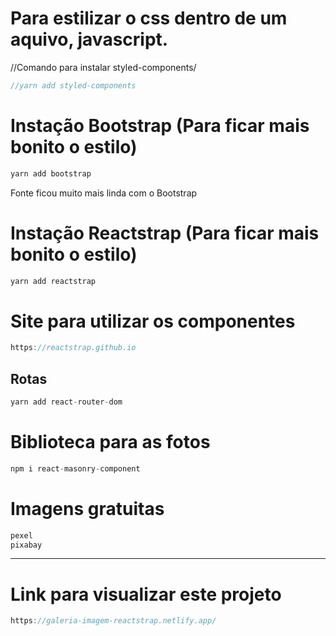 
# Para estilizar o css dentro de um aquivo, javascript.

//Comando para instalar styled-components/
```js
//yarn add styled-components
```

# Instação Bootstrap (Para ficar mais bonito o estilo)

```js
yarn add bootstrap
```
Fonte ficou muito mais linda com o Bootstrap

# Instação Reactstrap (Para ficar mais bonito o estilo)

```js
yarn add reactstrap
```

# Site para utilizar os componentes

```js
https://reactstrap.github.io
```
## Rotas

```js
yarn add react-router-dom
```

# Biblioteca para as fotos
```js
npm i react-masonry-component
```

# Imagens gratuitas 
```js
pexel
pixabay
```
-------------------------
# Link para visualizar este projeto
```js
https://galeria-imagem-reactstrap.netlify.app/
```
